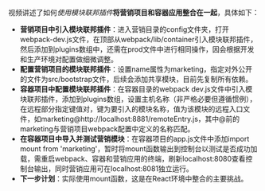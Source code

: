 

视频讲述了如何*使用模块联邦插件***将营销项目和容器应用整合在一起**，具体如下：


- **营销项目中引入模块联邦插件**：进入营销目录的config文件夹，打开webpack-dev.js文件，在顶部从webpack/lib/container引入模块联邦插件，然后添加到plugins数组中，还需在prod文件中进行相同操作，因会根据开发和生产环境对配置做细微调整。
- **配置营销项目的模块联邦插件**：设置name属性为marketing，指定对外公开的文件为src/bootstrap文件，后续会添加共享模块，目前先复制所有依赖。
- **容器项目中配置模块联邦插件**：在容器目录的webpack dev.js文件中引入模块联邦插件，添加到plugins数组，设置主机名称（非严格必要但遵循惯例），在远程部分指定键值对，键为要引入的模块名称，值为该模块的远程入口文件，如marketing@http://localhost:8881/remoteEntry.js，其中@前的marketing与营销项目webpack配置中定义的名称匹配。
- **在容器项目中导入并测试营销模块**：在容器项目的app.js文件中添加import mount from 'marketing'，暂时将mount函数输出到控制台以测试是否成功加载，需重启webpack、容器和营销应用的终端，刷新localhost:8080查看控制台输出，同时营销应用可在localhost:8081独立运行。
- **下一步计划**：实际使用mount函数，这是在React环境中整合的主要挑战。